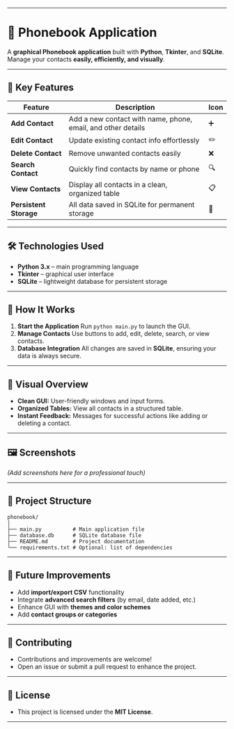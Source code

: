 
---

# 📒 Phonebook Application

A **graphical Phonebook application** built with **Python**, **Tkinter**, and **SQLite**.
Manage your contacts **easily, efficiently, and visually**.

---

## 🌟 Key Features

| Feature                | Description                                                  | Icon |
| ---------------------- | ------------------------------------------------------------ | ---- |
| **Add Contact**        | Add a new contact with name, phone, email, and other details | ➕    |
| **Edit Contact**       | Update existing contact info effortlessly                    | ✏️   |
| **Delete Contact**     | Remove unwanted contacts easily                              | ❌    |
| **Search Contact**     | Quickly find contacts by name or phone                       | 🔍   |
| **View Contacts**      | Display all contacts in a clean, organized table             | 📋   |
| **Persistent Storage** | All data saved in SQLite for permanent storage               | 💾   |

---

## 🛠️ Technologies Used

* **Python 3.x** – main programming language
* **Tkinter** – graphical user interface
* **SQLite** – lightweight database for persistent storage

---

## 🚀 How It Works

1. **Start the Application**
   Run `python main.py` to launch the GUI.
2. **Manage Contacts**
   Use buttons to add, edit, delete, search, or view contacts.
3. **Database Integration**
   All changes are saved in **SQLite**, ensuring your data is always secure.

---

## 🎨 Visual Overview

* **Clean GUI:** User-friendly windows and input forms.
* **Organized Tables:** View all contacts in a structured table.
* **Instant Feedback:** Messages for successful actions like adding or deleting a contact.

---

## 🖼️ Screenshots

*(Add screenshots here for a professional touch)*

---

## 📂 Project Structure

```
phonebook/
│
├── main.py          # Main application file
├── database.db      # SQLite database file
├── README.md        # Project documentation
└── requirements.txt # Optional: list of dependencies
```

---

## 🔮 Future Improvements

* Add **import/export CSV** functionality
* Integrate **advanced search filters** (by email, date added, etc.)
* Enhance GUI with **themes and color schemes**
* Add **contact groups or categories**

---

## 🤝 Contributing

* Contributions and improvements are welcome!
* Open an issue or submit a pull request to enhance the project.

---

## 📄 License

* This project is licensed under the **MIT License**.

---
